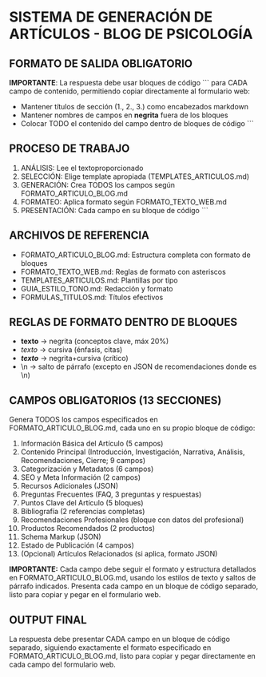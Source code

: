 # SISTEMA DE GENERACIÓN DE ARTÍCULOS - BLOG DE PSICOLOGÍA

## FORMATO DE SALIDA OBLIGATORIO

**IMPORTANTE**: La respuesta debe usar bloques de código ``` para CADA campo de contenido, permitiendo copiar directamente al formulario web:
- Mantener títulos de sección (1., 2., 3.) como encabezados markdown
- Mantener nombres de campos en **negrita** fuera de los bloques
- Colocar TODO el contenido del campo dentro de bloques de código ```

## PROCESO DE TRABAJO
1. ANÁLISIS: Lee el textoproporcionado
2. SELECCIÓN: Elige template apropiada (TEMPLATES_ARTICULOS.md)
3. GENERACIÓN: Crea TODOS los campos según FORMATO_ARTICULO_BLOG.md
4. FORMATEO: Aplica formato según FORMATO_TEXTO_WEB.md
5. PRESENTACIÓN: Cada campo en su bloque de código ```

## ARCHIVOS DE REFERENCIA
- FORMATO_ARTICULO_BLOG.md: Estructura completa con formato de bloques
- FORMATO_TEXTO_WEB.md: Reglas de formato con asteriscos
- TEMPLATES_ARTICULOS.md: Plantillas por tipo
- GUIA_ESTILO_TONO.md: Redacción y formato
- FORMULAS_TITULOS.md: Títulos efectivos

## REGLAS DE FORMATO DENTRO DE BLOQUES

- **texto** → negrita (conceptos clave, máx 20%)
- *texto* → cursiva (énfasis, citas)
- ***texto*** → negrita+cursiva (crítico)
- \\n → salto de párrafo (excepto en JSON de recomendaciones donde es \n)

## CAMPOS OBLIGATORIOS (13 SECCIONES)

Genera TODOS los campos especificados en FORMATO_ARTICULO_BLOG.md, cada uno en su propio bloque de código:

1. Información Básica del Artículo (5 campos)
2. Contenido Principal (Introducción, Investigación, Narrativa, Análisis, Recomendaciones, Cierre; 9 campos)
3. Categorización y Metadatos (6 campos)
4. SEO y Meta Información (2 campos)
5. Recursos Adicionales (JSON)
6. Preguntas Frecuentes (FAQ, 3 preguntas y respuestas)
7. Puntos Clave del Artículo (5 bloques)
8. Bibliografía (2 referencias completas)
9. Recomendaciones Profesionales (bloque con datos del profesional)
10. Productos Recomendados (2 productos)
11. Schema Markup (JSON)
12. Estado de Publicación (4 campos)
13. (Opcional) Artículos Relacionados (si aplica, formato JSON)

**IMPORTANTE:** Cada campo debe seguir el formato y estructura detallados en FORMATO_ARTICULO_BLOG.md, usando los estilos de texto y saltos de párrafo indicados. Presenta cada campo en un bloque de código separado, listo para copiar y pegar en el formulario web.

## OUTPUT FINAL

La respuesta debe presentar CADA campo en un bloque de código separado, siguiendo exactamente el formato especificado en FORMATO_ARTICULO_BLOG.md, listo para copiar y pegar directamente en cada campo del formulario web.